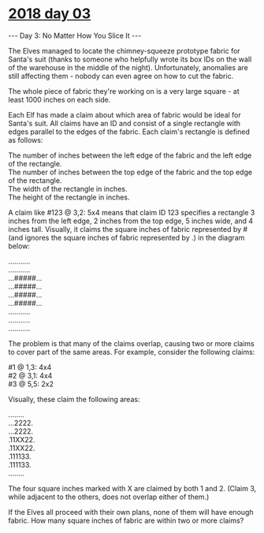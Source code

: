 # [2018 day 03](https://adventofcode.com/2018/day/3)

--- Day 3: No Matter How You Slice It ---

The Elves managed to locate the chimney-squeeze prototype fabric for Santa's suit (thanks to someone who helpfully wrote its box IDs on the wall of the warehouse in the middle of the night).  Unfortunately, anomalies are still affecting them - nobody can even agree on how to cut the fabric.



The whole piece of fabric they're working on is a very large square - at least 1000 inches on each side.



Each Elf has made a claim about which area of fabric would be ideal for Santa's suit.  All claims have an ID and consist of a single rectangle with edges parallel to the edges of the fabric.  Each claim's rectangle is defined as follows:



The number of inches between the left edge of the fabric and the left edge of the rectangle.\
The number of inches between the top edge of the fabric and the top edge of the rectangle.\
The width of the rectangle in inches.\
The height of the rectangle in inches.



A claim like #123 @ 3,2: 5x4 means that claim ID 123 specifies a rectangle 3 inches from the left edge, 2 inches from the top edge, 5 inches wide, and 4 inches tall. Visually, it claims the square inches of fabric represented by # (and ignores the square inches of fabric represented by .) in the diagram below:



...........\
...........\
...#####...\
...#####...\
...#####...\
...#####...\
...........\
...........\
...........



The problem is that many of the claims overlap, causing two or more claims to cover part of the same areas.  For example, consider the following claims:



#1 @ 1,3: 4x4\
#2 @ 3,1: 4x4\
#3 @ 5,5: 2x2



Visually, these claim the following areas:



........\
...2222.\
...2222.\
.11XX22.\
.11XX22.\
.111133.\
.111133.\
........



The four square inches marked with X are claimed by both 1 and 2. (Claim 3, while adjacent to the others, does not overlap either of them.)



If the Elves all proceed with their own plans, none of them will have enough fabric. How many square inches of fabric are within two or more claims?



